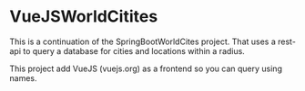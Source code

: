 # VueJSWorldCitites

This is a continuation of the SpringBootWorldCites project. That uses a rest-api to query a database for cities and
locations within a radius.

This project add VueJS (vuejs.org) as a frontend so you can query using names.
